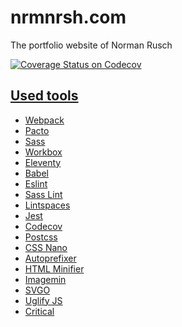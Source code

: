 # nrmnrsh.com

The portfolio website of Norman Rusch

[![Coverage Status on Codecov](https://codecov.io/gh/nrmnrsh/nrmnrsh.com/branch/main/graph/badge.svg)](https://codecov.io/gh/nrmnrsh/nrmnrsh.com)

## [Used tools](./package.json)

* [Webpack](https://webpack.js.org/)
* [Pacto](https://github.com/schorfES/pacto)
* [Sass](https://sass-lang.com/)
* [Workbox](https://developers.google.com/web/tools/workbox/)
* [Eleventy](https://www.11ty.dev/)
* [Babel](https://babeljs.io/)
* [Eslint](https://eslint.org/)
* [Sass Lint](https://github.com/sasstools/sass-lint)
* [Lintspaces](https://github.com/facebook/jest)
* [Jest](https://jestjs.io/)
* [Codecov](https://codecov.io/)
* [Postcss](https://postcss.org/)
* [CSS Nano](https://cssnano.co/)
* [Autoprefixer](https://www.npmjs.com/package/autoprefixer)
* [HTML Minifier](https://www.npmjs.com/package/html-minifier)
* [Imagemin](https://www.npmjs.com/package/imagemin)
* [SVGO](https://www.npmjs.com/package/svgo)
* [Uglify JS](https://www.npmjs.com/package/uglify-js)
* [Critical](https://www.npmjs.com/package/critical)
